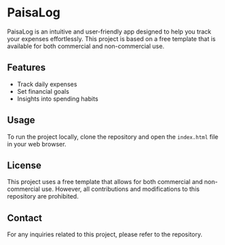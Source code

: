 # PaisaLog

PaisaLog is an intuitive and user-friendly app designed to help you track your expenses effortlessly. This project is based on a free template that is available for both commercial and non-commercial use.

## Features
- Track daily expenses
- Set financial goals
- Insights into spending habits

## Usage

To run the project locally, clone the repository and open the `index.html` file in your web browser.

## License

This project uses a free template that allows for both commercial and non-commercial use. However, all contributions and modifications to this repository are prohibited.

## Contact

For any inquiries related to this project, please refer to the repository.
